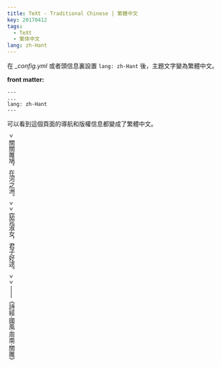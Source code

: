 ```yaml
---
title: TeXt - Traditional Chinese | 繁體中文
key: 20170412
tags:
  - TeXt
  - 繁体中文
lang: zh-Hant
---
```


在 *_config.yml* 或者頭信息裏設置 `lang: zh-Hant` 後，主題文字變為繁體中文。

<!--more-->

**front matter:**

    ---
    ...
    lang: zh-Hant
    ---

可以看到這個頁面的導航和版權信息都變成了繁體中文。

<div style="writing-mode: vertical-rl;" markdown="1">
> 關關雎鳩，在河之洲。
>
> 窈窕淑女，君子好逑。
>
> ——《詩經·國風·周南·關雎》
</div>